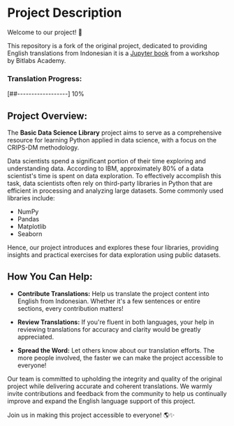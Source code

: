 # Project Description

Welcome to our project! 🚀

This repository is a fork of the original project, dedicated to providing English translations from Indonesian it is a [Jupyter book](https://syahrulhamdani.github.io/data-science-crisp-dm/) from a workshop by Bitlabs Academy.

### Translation Progress:
[##------------------] 10%

## Project Overview:

The **Basic Data Science Library** project aims to serve as a comprehensive resource for learning Python applied in data science, with a focus on the CRIPS-DM methodology. 

Data scientists spend a significant portion of their time exploring and understanding data. According to IBM, approximately 80% of a data scientist's time is spent on data exploration. To effectively accomplish this task, data scientists often rely on third-party libraries in Python that are efficient in processing and analyzing large datasets. Some commonly used libraries include:

- NumPy
- Pandas
- Matplotlib
- Seaborn

Hence, our project introduces and explores these four libraries, providing insights and practical exercises for data exploration using public datasets.

## How You Can Help:

- **Contribute Translations:** Help us translate the project content into English from Indonesian. Whether it's a few sentences or entire sections, every contribution matters!
  
- **Review Translations:** If you're fluent in both languages, your help in reviewing translations for accuracy and clarity would be greatly appreciated.

- **Spread the Word:** Let others know about our translation efforts. The more people involved, the faster we can make the project accessible to everyone!

Our team is committed to upholding the integrity and quality of the original project while delivering accurate and coherent translations. We warmly invite contributions and feedback from the community to help us continually improve and expand the English language support of this project.

Join us in making this project accessible to everyone! 🌎✨
